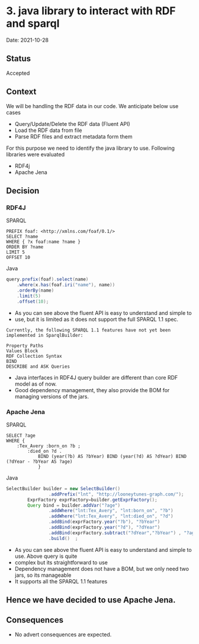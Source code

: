 # 3. java library to interact with RDF and sparql

Date: 2021-10-28

## Status

Accepted

## Context

We will be handling the RDF data in our code. We anticipate below use cases
* Query/Update/Delete the RDF data (Fluent API)
* Load the RDF data from file
* Parse RDF files and extract metadata form them

For this purpose we need to identify the java library to use. Following libraries were evaluated
* RDF4j
* Apache Jena

## Decision

### RDF4J
SPARQL
```
PREFIX foaf: <http://xmlns.com/foaf/0.1/>
SELECT ?name
WHERE { ?x foaf:name ?name }
ORDER BY ?name
LIMIT 5
OFFSET 10
```
Java
```java
query.prefix(foaf).select(name)
    .where(x.has(foaf.iri("name"), name))
    .orderBy(name)
    .limit(5)
    .offset(10);
```
- As you can see above the fluent API is easy to understand and simple to
- use, but it is limited as it does not support the full SPARQL 1.1 spec.
```
Currently, the following SPARQL 1.1 features have not yet been implemented in SparqlBuilder:

Property Paths
Values Block
RDF Collection Syntax
BIND
DESCRIBE and ASK Queries
```
- Java interfaces in RDF4J query builder are different than core RDF model as of now.
- Good dependency management, they also provide the BOM for managing versions of the jars.

### Apache Jena
SPARQL
```
SELECT ?age
WHERE {
    :Tex_Avery :born_on ?b ;
        :died_on ?d .
            BIND (year(?b) AS ?bYear) BIND (year(?d) AS ?dYear) BIND (?dYear - ?bYear AS ?age)
            }
```
Java
```java
SelectBuilder builder = new SelectBuilder()
                .addPrefix("lnt", "http://looneytunes-graph.com/");
        ExprFactory exprFactory=builder.getExprFactory();
        Query bind = builder.addVar("?age")
                .addWhere("lnt:Tex_Avery", "lnt:born_on", "?b")
                .addWhere("lnt:Tex_Avery", "lnt:died_on", "?d")
                .addBind(exprFactory.year("?b"), "?bYear")
                .addBind(exprFactory.year("?d"), "?dYear")
                .addBind(exprFactory.subtract("?dYear","?bYear") , "?age")
                .build()  ;
```
- As you can see above the fluent API is easy to understand and simple to use. Above query is quite
- complex but its straightforward to use
- Dependency management does not have a BOM, but we only need two jars, so its manageable
- It supports all the SPARQL 1.1 features

## Hence we have decided to use Apache Jena.

## Consequences
- No advert consequences are expected.